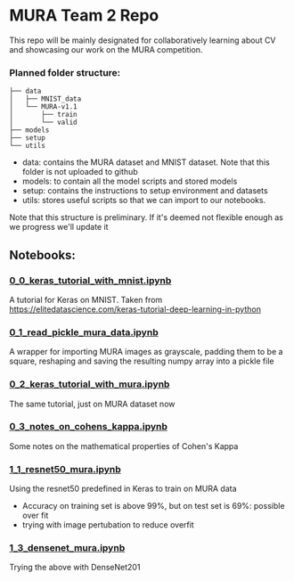 # MURA Team 2 Repo

This repo will be mainly designated for collaboratively learning about CV and showcasing our work on the MURA competition.

### Planned folder structure:
```
├── data
│   ├── MNIST_data
│   └── MURA-v1.1
│       ├── train
│       └── valid
├── models
├── setup
└── utils
```

- data: contains the MURA dataset and MNIST dataset. Note that this folder is not uploaded to github
- models: to contain all the model scripts and stored models
- setup: contains the instructions to setup environment and datasets
- utils: stores useful scripts so that we can import to our notebooks.

Note that this structure is preliminary. If it's deemed not flexible enough as we progress we'll update it

## Notebooks:

### [0_0_keras_tutorial_with_mnist.ipynb](0_0_keras_tutorial_with_mnist.ipynb)
A tutorial for Keras on MNIST. Taken from https://elitedatascience.com/keras-tutorial-deep-learning-in-python

### [0_1_read_pickle_mura_data.ipynb](0_1_read_pickle_mura_data.ipynb)
A wrapper for importing MURA images as grayscale, padding them to be a square, reshaping and saving the resulting numpy array into a pickle file

### [0_2_keras_tutorial_with_mura.ipynb](0_2_keras_tutorial_with_mura.ipynb)
The same tutorial, just on MURA dataset now

### [0_3_notes_on_cohens_kappa.ipynb](0_3_notes_on_cohens_kappa.ipynb)
Some notes on the mathematical properties of Cohen's Kappa

### [1_1_resnet50_mura.ipynb](1_1_resnet50_mura.ipynb)
Using the resnet50 predefined in Keras to train on MURA data
- Accuracy on training set is above 99%, but on test set is 69%: possible over fit
- trying with image pertubation to reduce overfit

### [1_3_densenet_mura.ipynb](1_3_densenet_mura.ipynb)
Trying the above with DenseNet201